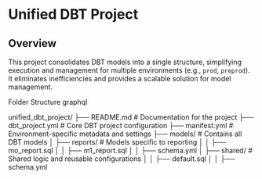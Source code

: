 # Unified DBT Project

## Overview
This project consolidates DBT models into a single structure, simplifying execution and management for multiple environments (e.g., `prod`, `preprod`). It eliminates inefficiencies and provides a scalable solution for model management.

Folder Structure
graphql

unified_dbt_project/
├── README.md          # Documentation for the project
├── dbt_project.yml    # Core DBT project configuration
├── manifest.yml       # Environment-specific metadata and settings
├── models/            # Contains all DBT models
│   ├── reports/       # Models specific to reporting
│   │   ├── mo_report.sql
│   │   ├── m1_report.sql
│   │   ├── schema.yml
│   ├── shared/        # Shared logic and reusable configurations
│   │   ├── default.sql
│   │   ├── schema.yml


